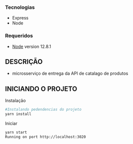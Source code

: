 ### Tecnologias

- Express
- Node

### Requeridos

- [Node](https://nodejs.org/en/) version 12.8.1

## DESCRIÇÃO

- microsserviço de entrega da API de catalago de produtos

## INICIANDO O PROJETO

Instalação

```bash
#Instalando pedendencias do projeto
yarn install
```

Iniciar 

```bash
yarn start
Running on port http://localhost:3020
